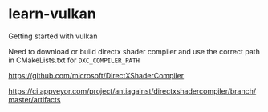 # learn-vulkan

Getting started with vulkan

Need to download or build directx shader compiler and use the correct path in CMakeLists.txt for `DXC_COMPILER_PATH`

https://github.com/microsoft/DirectXShaderCompiler

https://ci.appveyor.com/project/antiagainst/directxshadercompiler/branch/master/artifacts

